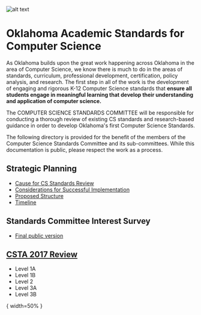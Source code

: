 ![alt text][sde-logo]

# Oklahoma Academic Standards for Computer Science

As Oklahoma builds upon the great work happening across Oklahoma in the area of Computer Science, we know there is much to do in the areas of standards, curriculum, professional development, certification, policy analysis, and research. The first step in all of the work is the development of engaging and rigorous K-12 Computer Science standards that **ensure all students engage in meaningful learning that develop their understanding and application of computer science.**

The COMPUTER SCIENCE STANDARDS COMMITTEE will be responsible for conducting a thorough review of existing CS standards and research-based guidance in order to develop Oklahoma's first Computer Science Standards.

The following directory is provided for the benefit of the members of the Computer Science Standards Committee and its sub-committees. While this documentation is public, please respect the work as a process.

## Strategic Planning
* [Cause for CS Standards Review](stategicplan/cause.md)
* [Considerations for Successful Implementation](stategicplan/considerations.md)
* [Proposed Structure](stategicplan/structure.md)
* [Timeline](stategicplan/timeline.md)

## Standards Committee Interest Survey
* [Final public version](https://goo.gl/forms/qPWTgZwHN6QU5MGT2)

## [CSTA 2017 Review](https://sites.google.com/site/cstastandards/progression)
* Level 1A
* Level 1B
* Level 2
* Level 3A
* Level 3B

[sde-logo]: http://sde.ok.gov/sde/sites/ok.gov.sde/files/Logo%20Horizontal.png 
{ width=50% }

